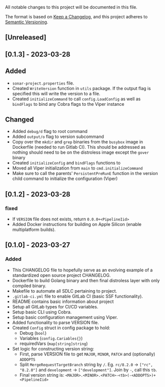 All notable changes to this project will be documented in this file.

The format is based on [Keep a Changelog](https://keepachangelog.com/en/1.0.0/),
and this project adheres to [Semantic Versioning](https://semver.org/spec/v2.0.0.html).

## [Unreleased]

## [0.1.3] - 2023-03-28

## Added

- `sonar-project.properties` file.
- Created `WriteVersion` function in `utils` package. If the output flag is specified this will write the version to a file.
- Created `initializeCommand` to call `config.LoadConfig` as well as `bindFlags` to bind any Cobra flags to the Viper instance

## Changed

- Added `debug/d` flag to root command
- Added `output/o` flag to version subcommand
- Copy over the `mkdir` and `grep` binaries from the `busybox` image in Dockerfile (needed to run Gitlab CI). This should be addressed as nothing should need to be on the distroless image except the `gover` binary
- Created `initializeConfig` and `bindFlags` functions to 
- Moved all Viper initialization from `main` to `cmd.initializeCommand`
- Make sure to call the parents' `PersistentPreRunE` function in the version child command to initialize the configuration (Viper)

## [0.1.2] - 2023-03-28

### fixed

- If `VERSION` file does not exists, return `0.0.0+<PipelineIid>`
- Added Docker instructions for building on Apple Silicon (enable multiplatform builds).

## [0.1.0] - 2023-03-27

### Added

- This CHANGELOG file to hopefully serve as an evolving example of a
  standardized open source project CHANGELOG.
- Dockerfile to build Golang binary and then final distroless layer with only compiled binary. 
- Makefile to automate all SDLC pertaining to project.
- `.gitlab-ci.yml` file to enable GitLab CI (basic SSF functionality).
- README contains basic information about project
- Setup all GitLab types for CI/CD variables.
- Setup basic CLI using Cobra.
- Setup basic configuration management using Viper.
- Added functionality to parse VERSION file.
- Created `Config` struct in config package to hold:
  - Debug (`bool`)
  - Variables (`config.Cariables{}`)
  - requiredVars (`map[string]string`)
- Set logic for constructing version string:
  - First, parse VERSION file to get `MAJOR`, `MINOR`, `PATCH` and (optionally) `ADDOPTS`
  - Split `MergeRequestTargetBranch` string by `/`. Eg. `rc/8.2.0` -> `["rc", "8.2.0"]` and `development` -> `["development"]`. Join by `-`, call this `tb`.
  - Final version string is: `<MAJOR>.<MINOR>.<PATCH>-<tb>(-<ADDOPTS>)+<PipelineIid>`